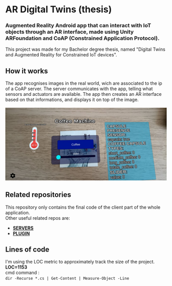 # AR Digital Twins (thesis)
### Augmented Reality Android app that can interact with IoT objects through an AR interface, made using Unity ARFoundation and CoAP (Constrained Application Protocol).
This project was made for my Bachelor degree thesis, named "Digital Twins and Augmented Reality for Constrained IoT devices".

## How it works
The app recognises images in the real world, wich are associated to the ip of a CoAP server. The server communicates with the app, telling what sensors and actuators are available. The app then creates an AR interface based on that informations, and displays it on top of the image.<br><br>
![thesis img](https://github.com/danielenapo/danielenapo.github.io/blob/master/images/thesis.png)

## Related repositories
This repository only contains the final code of the client part of the whole application.<br>
Other useful related repos are:
- <b>[SERVERS](https://github.com/danielenapo/Servers_Thesis)</b> 
- <b>[PLUGIN](https://github.com/danielenapo/CoAPClientPlugin_thesis) </b> 

## Lines of code
I'm using the LOC metric to approximately track the size of the project.<br> 
<b>LOC=1153</b>
<br>
cmd command :  
`dir -Recurse *.cs | Get-Content | Measure-Object -Line` 
